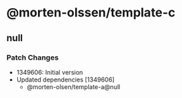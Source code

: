 # @morten-olssen/template-c

## null

### Patch Changes

- 1349606: Initial version
- Updated dependencies [1349606]
  - @morten-olsen/template-a@null
